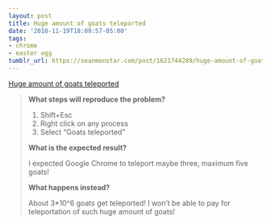 ```yaml
---
layout: post
title: Huge amount of goats teleported
date: '2010-11-19T18:09:57-05:00'
tags:
- chrome
- easter egg
tumblr_url: https://seanmonstar.com/post/1621744289/huge-amount-of-goats-teleported
---
```

[Huge amount of goats teleported](http://code.google.com/p/chromium/issues/detail?id=31482)  

> **What steps will reproduce the problem?**
> 
> 1. Shift+Esc
> 2. Right click on any process
> 3. Select “Goats teleported”
> 
> **What is the expected result?**
> 
> I expected Google Chrome to teleport maybe three, maximum five goats!
> 
> **What happens instead?**
> 
> About 3\*10^6 goats get teleported! I won’t be able to pay for teleportation of such huge amount of goats!

